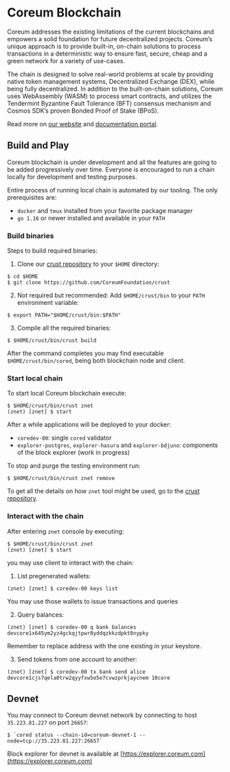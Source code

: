 # Coreum Blockchain

Coreum addresses the existing limitations of the current blockchains and empowers a solid foundation for future decentralized projects.
Coreum’s unique approach is to provide built-in, on-chain solutions to process transactions in a deterministic way to ensure fast, secure, cheap and a green network for a variety of use-cases.

The chain is designed to solve real-world problems at scale by providing native token management systems, Decentralized Exchange (DEX), while being fully decentralized. In addition to the built-on-chain solutions, Coreum uses WebAssembly (WASM) to process smart contracts, and utilizes the Tendermint Byzantine Fault Tolerance (BFT) consensus mechanism and Cosmos SDK’s proven Bonded Proof of Stake (BPoS).    

Read more on [our website](https://www.coreum.com) and [documentation portal](https://docs.coreum.dev).

## Build and Play

Coreum blockchain is under development and all the features are going to be added progressively over time.
Everyone is encouraged to run a chain locally for development and testing purposes.

Entire process of running local chain is automated by our tooling. The only prerequisites are:
- `docker` and `tmux` installed from your favorite package manager
- `go 1.16` or newer installed and available in your `PATH`

### Build binaries

Steps to build required binaries:
1. Clone our [crust repository](https://github.com/CoreumFoundation/crust) to your `$HOME` directory:
```
$ cd $HOME
$ git clone https://github.com/CoreumFoundation/crust
```
2. Not required but recommended: Add `$HOME/crust/bin` to your `PATH` environment variable:
```
$ export PATH="$HOME/crust/bin:$PATH"
```
3. Compile all the required binaries:
```
$ $HOME/crust/bin/crust build
```

After the command completes you may find executable `$HOME/crust/bin/cored`, being both blockchain node and client.

### Start local chain

To start local Coreum blockchain execute:

```
$ $HOME/crust/bin/crust znet
(znet) [znet] $ start
```

After a while applications will be deployed to your docker:
- `coredev-00`: single `cored` validator
- `explorer-postgres`, `explorer-hasura` and `explorer-bdjuno`: components of the block explorer (work in progress)

To stop and purge the testing environment run:

```
$ $HOME/crust/bin/crust znet remove
```

To get all the details on how `znet` tool might be used, go to the [crust repository](https://github.com/CoreumFoundation/crust).

### Interact with the chain

After entering `znet` console by executing:

```
$ $HOME/crust/bin/crust znet
(znet) [znet] $ start
```
you may use client to interact with the chain:
1. List pregenerated wallets:
```
(znet) [znet] $ coredev-00 keys list
```
You may use those wallets to issue transactions and queries

2. Query balances:
```
(znet) [znet] $ coredev-00 q bank balances devcore1x645ym2yz4gckqjtpwr8yddqzkkzdpkt8nypky
```
Remember to replace address with the one existing in your keystore.

3. Send tokens from one account to another:
```
(znet) [znet] $ coredev-00 tx bank send alice devcore1cjs7qela0trw2qyyfxw5e5e7cvwzprkjaycnem 10core
```

## Devnet

You may connect to Coreum devnet network by connecting to host `35.223.81.227` on port `26657`:

```
$ `cored status --chain-id=coreum-devnet-1 --node=tcp://35.223.81.227:26657`
```

Block explorer for devnet is available at [https://explorer.coreum.com](https://explorer.coreum.com)
